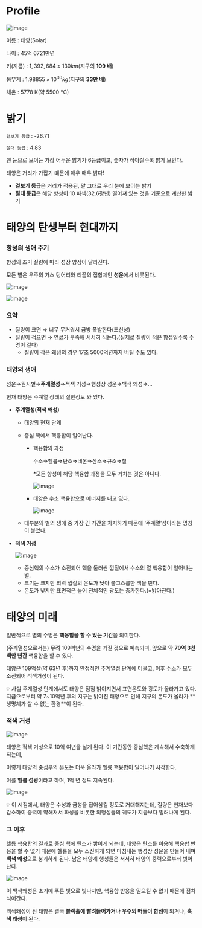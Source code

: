 # Profile

![image](https://github.com/woowacourse-study/2023-presentation-study/assets/81465068/3d8b3dd6-f50b-4fef-a16f-6078f2c5c64a)


이름 : 태양(Solar)

나이 : 45억 6721만년

키(지름) : $1,392,684 ± 130 km$(지구의 **109 배**)

몸무게 : $1.98855×10^{30}kg$(지구의 **33만 배**)

체온 : 5778 K(약 5500 °C)

# 밝기

`겉보기 등급` : -26.71

`절대 등급` : 4.83

맨 눈으로 보이는 가장 어두운 밝기가 6등급이고, 숫자가 작아질수록 밝게 보인다.

태양은 거리가 가깝기 떄문에 매우 매우 밝다!

- **겉보기 등급**은 거리가 적용된, 말 그대로 우리 눈에 보이는 밝기
- **절대 등급**은 해당 항성이 10 파섹(32.6광년) 떨어져 있는 것을 기준으로 계산한 밝기

# 태양의 탄생부터 현대까지

### 항성의 생애 주기

항성의 초기 질량에 따라 성장 양상이 달라진다.

모든 별은 우주의 가스 덩어리와 티끌의 집합체인 **성운**에서 비롯된다.

![image](https://github.com/woowacourse-study/2023-presentation-study/assets/81465068/3b95a42d-44f0-4dab-9c10-6c56baf672ad)

![image](https://github.com/woowacourse-study/2023-presentation-study/assets/81465068/709e4839-f909-441d-8e94-7a74fc5a9bd9)

### 요약

- 질량이 크면 ⇒ 너무 무거워서 금방 폭발한다(초신성)
- 질량이 적으면 ⇒ 연료가 부족해 서서히 식는다.(실제로 질량이 적은 항성일수록 수명이 길다)
    - 질량이 작은 왜성의 경우 17조 5000억년까지 버틸 수도 있다.

### 태양의 생애

성운⇒원시별⇒**주계열성**⇒적색 거성⇒행성상 성운⇒백색 왜성⇒…

현재 태양은 주계열 상태의 절반정도 와 있다.

- **주계열성(적색 왜성)**
    - 태양의 현재 단계
    - 중심 핵에서 핵융합이 일어난다.
        - 핵융합의 과정
            
            수소⇒헬륨⇒탄소⇒네온⇒산소⇒규소⇒철
            
            *모든 항성이 해당 핵융합 과정을 모두 거치는 것은 아니다.
            
            ![image](https://github.com/woowacourse-study/2023-presentation-study/assets/81465068/0f191355-f43f-40bd-a445-59194805ed77)

            
        - 태양은 수소 핵융합으로 에너지를 내고 있다.
            
            ![image](https://github.com/woowacourse-study/2023-presentation-study/assets/81465068/2f776cc6-07b5-42ff-8801-ee53ad66af93)
            
    - 대부분의 별의 생애 중 가장 긴 기간을 차지하기 때문에 ‘주계열’성이라는 명칭이 붙었다.
- **적색 거성**
    
    ![image](https://github.com/woowacourse-study/2023-presentation-study/assets/81465068/1d2a0c2a-5b09-4f42-b6ea-79bd34b09eb1)
    
    - 중심핵의 수소가 소진되어 핵을 둘러싼 껍질에서 수소의 열 핵융합이 일어나는 별.
    - 크기는 크지만 외곽 껍질의 온도가 낮아 불그스름한 색을 띤다.
    - 온도가 낮지만 표면적은 늘어 전체적인 광도는 증가한다.(=밝아진다.)

# 태양의 미래

일반적으로 별의 수명은 **핵융합을 할 수 있는 기간**을 의미한다.

(주계열성으로서는) 무려 109억년의 수명을 가질 것으로 예측되며, 앞으로 약 **79억 3천 백만 년간** 핵융합을 할 수 있다.

태양은 109억살(약 63년 후)까지 안정적인 주계열성 단계에 머물고, 이후 수소가 모두 소진되어 적색거성이 된다.

<aside>
💡 사실 주계열성 단계에서도 태양은 점점 밝아지면서 표면온도와 광도가 올라가고 있다. 지금으로부터 약 7~10억년 후의 지구는 밝아진 태양으로 인해 지구의 온도가 올라가 **생명체가 살 수 없는 환경**이 된다.

</aside>

### 적색 거성

![image](https://github.com/woowacourse-study/2023-presentation-study/assets/81465068/fcc89adc-2bc1-4e03-923c-8b7bb2c3d3ca)

태양은 적색 거성으로 10억 여년을 살게 된다. 이 기간동안 중심핵은 계속해서 수축하게 되는데, 

이렇게 태양의 중심부의 온도는 더욱 올라가 헬륨 핵융합이 일어나기 시작한다.

이를 **헬륨 섬광**이라고 하며, 1억 년 정도 지속된다.

![image](https://github.com/woowacourse-study/2023-presentation-study/assets/81465068/0dc8366b-bbf7-4f76-bd99-4aa176a772af)

<aside>
💡 이 시점에서, 태양은 수성과 금성을 집어삼킬 정도로 거대해지는데, 질량은 현재보다 감소하여 중력이 약해져서 화성을 비롯한 외행성들의 궤도가 지금보다 밀려나게 된다.

</aside>

### 그 이후

헬륨 핵융합의 결과로 중심 핵에 탄소가 쌓이게 되는데, 태양은 탄소를 이용해 핵융합 반응을 할 수 없기 때문에 헬륨을 모두 소진하게 되면 마침내는 행성상 성운을 만들어 내며 **백색 왜성**으로 붕괴하게 된다. 남은 태양계 행성들은 서서히 태양의 중력으로부터 벗어난다.

![image](https://github.com/woowacourse-study/2023-presentation-study/assets/81465068/4adf6cdc-e897-48ea-814a-c827947e486d)

이 백색왜성은 초기에 푸른 빛으로 빛나지만, 핵융합 반응을 일으킬 수 없기 때문에 점차 식어간다.

백색왜성이 된 태양은 결국 **블랙홀에 빨려들어가거나** **우주의 떠돌이 항성**이 되거나, **흑색 왜성**이 된다.

